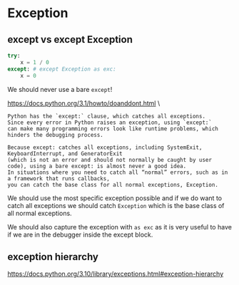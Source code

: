 # Exception

## except vs except Exception
```py
try:
    x = 1 / 0
except: # except Exception as exc:
    x = 0
```
We should never use a bare `except`! 

https://docs.python.org/3.1/howto/doanddont.html \
```
Python has the `except:` clause, which catches all exceptions. 
Since every error in Python raises an exception, using `except:`
can make many programming errors look like runtime problems, which hinders the debugging process.

Because except: catches all exceptions, including SystemExit, KeyboardInterrupt, and GeneratorExit
(which is not an error and should not normally be caught by user code), using a bare except: is almost never a good idea.
In situations where you need to catch all “normal” errors, such as in a framework that runs callbacks,
you can catch the base class for all normal exceptions, Exception.
```

We should use the most specific exception possible and if we do want to catch all exceptions
we should catch `Exception` which is the base class of all normal exceptions. 

We should also capture the exception with `as exc` as it is very useful to have if we are in the debugger inside the except block.

## exception hierarchy
https://docs.python.org/3.10/library/exceptions.html#exception-hierarchy

